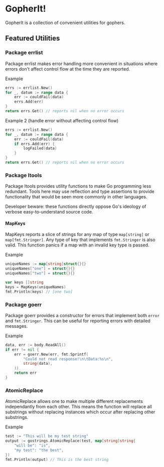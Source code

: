 # GopherIt!

GopherIt is a collection of convenient utilities for gophers.

## Featured Utilities

### Package errlist
Package errlist makes error handling more convenient in situations where errors
don't affect control flow at the time they are reported.

Example
```go
errs := errlist.New()
for _, datum := range data {
    err := couldFail(data)
    errs.Add(err)
}
return errs.Get() // reports nil when no error occurs
```

Example 2 (handle error without affecting control flow)
```go
errs := errlist.New()
for _, datum := range data {
    err := couldFail(data)
    if errs.Add(err) {
        logFailed(data)
    }
}
return errs.Get() // reports nil when no error occurs
```

### Package ltools
Package ltools provides utility functions to make Go programming less redundant.
Tools here may use reflection and type assertions to provide functionality that
would be seen more commonly in other languages.

Developer beware: these functions directly oppose Go's ideology of verbose
easy-to-understand source code.

#### MapKeys
MapKeys reports a slice of strings for any map of type `map[string]` or
`map[fmt.Stringer]`. Any type of key that implements `fmt.Stringer` is also
valid. This function panics if a map with an invalid key type is passed.

Example
```go
uniqueNames := map[string]struct{}{}
uniqueNames["one"] = struct{}{}
uniqueNames["two"] = struct{}{}

var keys []string
keys = MapKeys(uniqueNames)
fmt.Println(keys) // [one two]
```

### Package goerr
Package goerr provides a constructor for errors that implement both `error` and
`fmt.Stringer`. This can be useful for reporting errors with detailed messages.

Example
```go
data, err := body.ReadAll()
if err != nil {
    err = goerr.New(err, fmt.Sprintf(
        "Could not read response!\n\tData:%s\n",
        string(data),
    ))
    return err
}
```

### AtomicReplace
AtomicReplace allows one to make multiple different replacements independantly
from each other. This means the function will replace all substrings without
replacing instances which occur after replacing other substrings.

Example
```go
test := "This will be my test string"
output := gostrings.AtomicReplace(test, map[string]string{
    "will be": "is",
    "my test": "the best",
})
fmt.Println(output) // This is the best string
```
